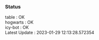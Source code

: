 ### Status


table : OK  
hogwarts : OK  
icy-bot : OK  
Latest Update : 2023-01-29 12:13:28.572354
